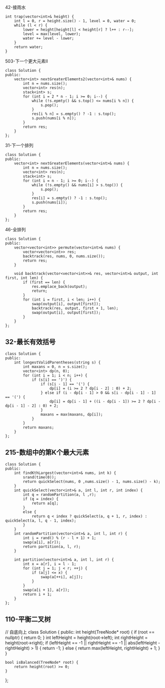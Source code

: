 42-接雨水  
```
int trap(vector<int>& height) {
    int l = 0, r = height.size() - 1, level = 0, water = 0;
    while (l < r) {
        lower = height[height[l] < height[r] ? l++ : r--];
        level = max(level, lower);
        water += level - lower;
    }
    return water;
}
```

503-下一个更大元素II
```
class Solution {
public:
    vector<int> nextGreaterElements2(vector<int>& nums) {
        int n = nums.size();
        vector<int> res(n);
        stack<int> s;
        for (int i = 2 * n - 1; i >= 0; i--) {
            while (!s.epmty() && s.top() <= nums[i % n]) {
                s.pop();
            }
            res[i % n] = s.empty() ? -1 : s.top();
            s.push(nums[i % n]);
        }
        return res;
    }
};
```

31-下一个排列
```
class Solution {
public:
    vector<int> nextGreaterElements(vector<int>& nums) {
        int n = nums.size();
        vector<int> res(n);
        stack<int> s;
        for (int i = n - 1; i >= 0; i--) {
            while (!s.empty() && nums[i] > s.top()) {
                s.pop();
            }
            res[i] = s.empty() ? -1 : s.top();
            s.push(nums[i]);
        }
        return res;
    }
};
```

46-全排列
```
class Solution {
public:
    vector<vector<int>> permute(vector<int>& nums) {
        vector<vector<int>> res;
        backtrack(res, nums, 0, nums.size());
        return res;
    }
    
    void backtrack(vector<vector<int>>& res, vector<int>& output, int first, int len) {
        if (first == len) {
            res.emplace_back(output);
            return;
        }
        for (int i = first, i < len; i++) {
            swap(output[i], output[first]);
            backtrack(res, output, first + 1, len);
            swap(output[i], output[first]);
        }
    }
};
```

## 32-最长有效括号
```
class Solution {
public:
    int longestValidParentheses(string s) {
        int maxans = 0, n = s.size();
        vector<int> dp(n, 0);
        for (int i = 1; i < n; i++) {
            if (s[i] == ')') {
                if (s[i - 1] == '(') {
                    dp[i] = (i >= 2 ? dp[i - 2] : 0) + 2;
                } else if (i - dp[i - 1] > 0 && s[i - dp[i - 1] - 1] == '(') {
                    dp[i] = dp[i - 1] + ((i - dp[i - 1]) >= 2 ? dp[i - dp[i - 1] - 2] : 0) + 2;
                }
                maxans = max(maxans, dp[i]);
            }
        }
        return maxans;
    }
};
```

## 215-数组中的第K个最大元素
```
class Solution {
public:
    int findKthLargest(vector<int>& nums, int k) {
        srand(time(0));
        return quickSelect(nums, 0 ,nums.size() - 1, nums.size() - k);
    }
    int quickSelect(vector<int>& a, int l, int r, int index) {
        int q = randomPartition(a, l ,r);
        if (q = index) {
            return a[q];
        }
        else {
            return q < index ? quickSelect(a, q + 1, r, index) : quickSelect(a, l, q - 1, index);
        }
    }
    int randomPartition(vector<int>& a, int l, int r) {
        int i = rand() % (r - l + 1) + 1;
        swap(a[i], a[r]);
        return partition(a, l, r);
    }

    int partition(vector<int>& a, int l, int r) {
        int x = a[r], i = l - 1;
        for (int j = 1; j < r; ++j) {
            if (a[j] <= x) {
                swap(a[++i], a[j]);
            }
        }
        swap(a[i + 1], a[r]);
        return i + 1;
    }
};
```

## 110-平衡二叉树
// 自底向上
class Solution {
public:
    int height(TreeNode* root) {
        if (root == nullptr) {
            return 0;
        }
        int leftHeight = height(root->left);
        int rightHeight = height(root->right);
        if (leftHeight == -1 || rightHeight == -1 || abs(leftHeight - rightHeight) > 1) {
            return -1;
        } else {
            return max(leftHeight, rightHeight) + 1;
        }
    }

    bool isBalanced(TreeNode* root) {
        return height(root) >= 0;
    }
};

